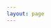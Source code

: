 ```yaml
---
layout: page
---
```

<script setup>
import { VPTeamMembers } from 'vitepress/theme'

const template = {
    avatar: 'https://i.imgur.com/WabAzu5.png',
    name: 'Some Person',
    title: 'Developer',
    links: [
      { icon: 'github', link: 'https://github.com/stuyk' },
      { icon: 'twitter', link: 'https://twitter.com/youyuxi' }
    ]
  }


const members = () => {
    let templateMembers = [];

    for(let i = 0; i < 12; i++) {
        templateMembers.push(template);
    }

    return templateMembers;
}
</script>

<VPTeamPage>
  <VPTeamMembers size="small" style="margin-top: 48px; margin-left: 48px; margin-right: 48px" :members="members()"/>
</VPTeamPage>